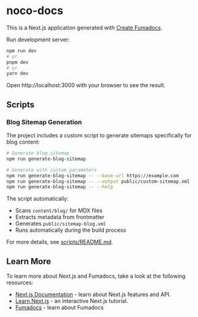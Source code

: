 # noco-docs

This is a Next.js application generated with
[Create Fumadocs](https://github.com/fuma-nama/fumadocs).

Run development server:

```bash
npm run dev
# or
pnpm dev
# or
yarn dev
```

Open http://localhost:3000 with your browser to see the result.

## Scripts

### Blog Sitemap Generation

The project includes a custom script to generate sitemaps specifically for blog content:

```bash
# Generate blog sitemap
npm run generate-blog-sitemap

# Generate with custom parameters
npm run generate-blog-sitemap -- --base-url https://example.com
npm run generate-blog-sitemap -- --output public/custom-sitemap.xml
npm run generate-blog-sitemap -- --help
```

The script automatically:
- Scans `content/blog/` for MDX files
- Extracts metadata from frontmatter
- Generates `public/sitemap-blog.xml`
- Runs automatically during the build process

For more details, see [scripts/README.md](scripts/README.md).

## Learn More

To learn more about Next.js and Fumadocs, take a look at the following
resources:

- [Next.js Documentation](https://nextjs.org/docs) - learn about Next.js
  features and API.
- [Learn Next.js](https://nextjs.org/learn) - an interactive Next.js tutorial.
- [Fumadocs](https://fumadocs.vercel.app) - learn about Fumadocs
